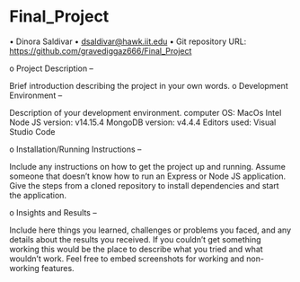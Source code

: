# Final_Project
• Dinora Saldivar
• dsaldivar@hawk.iit.edu
• Git repository URL: https://github.com/gravediggaz666/Final_Project



o Project Description – 

Brief introduction describing the project in your own
words.
o Development Environment –

Description of your development environment.
computer OS: MacOs Intel
 Node JS version: v14.15.4
 MongoDB version: v4.4.4
 Editors used: Visual Studio Code
 


o Installation/Running Instructions – 

Include any instructions on how to get the
project up and running. Assume someone that doesn’t know how to run an
Express or Node JS application. Give the steps from a cloned repository to install
dependencies and start the application.

o Insights and Results – 

Include here things you learned, challenges or problems
you faced, and any details about the results you received. If you couldn’t get
something working this would be the place to describe what you tried and what
wouldn’t work. Feel free to embed screenshots for working and non-working
features.